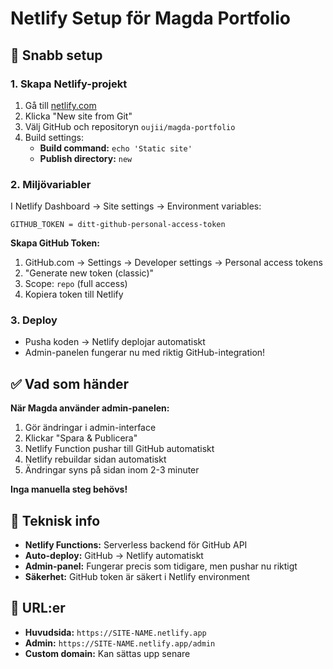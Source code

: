 # Netlify Setup för Magda Portfolio

## 🚀 Snabb setup

### 1. Skapa Netlify-projekt
1. Gå till [netlify.com](https://netlify.com)
2. Klicka "New site from Git"
3. Välj GitHub och repositoryn `oujii/magda-portfolio`
4. Build settings:
   - **Build command:** `echo 'Static site'`
   - **Publish directory:** `new`

### 2. Miljövariabler
I Netlify Dashboard → Site settings → Environment variables:

```
GITHUB_TOKEN = ditt-github-personal-access-token
```

**Skapa GitHub Token:**
1. GitHub.com → Settings → Developer settings → Personal access tokens
2. "Generate new token (classic)"
3. Scope: `repo` (full access)
4. Kopiera token till Netlify

### 3. Deploy
- Pusha koden → Netlify deplojar automatiskt
- Admin-panelen fungerar nu med riktig GitHub-integration!

## ✅ Vad som händer

**När Magda använder admin-panelen:**
1. Gör ändringar i admin-interface
2. Klickar "Spara & Publicera"
3. Netlify Function pushar till GitHub automatiskt
4. Netlify rebuildar sidan automatiskt
5. Ändringar syns på sidan inom 2-3 minuter

**Inga manuella steg behövs!**

## 🔧 Teknisk info

- **Netlify Functions:** Serverless backend för GitHub API
- **Auto-deploy:** GitHub → Netlify automatiskt
- **Admin-panel:** Fungerar precis som tidigare, men pushar nu riktigt
- **Säkerhet:** GitHub token är säkert i Netlify environment

## 📝 URL:er
- **Huvudsida:** `https://SITE-NAME.netlify.app`
- **Admin:** `https://SITE-NAME.netlify.app/admin`
- **Custom domain:** Kan sättas upp senare